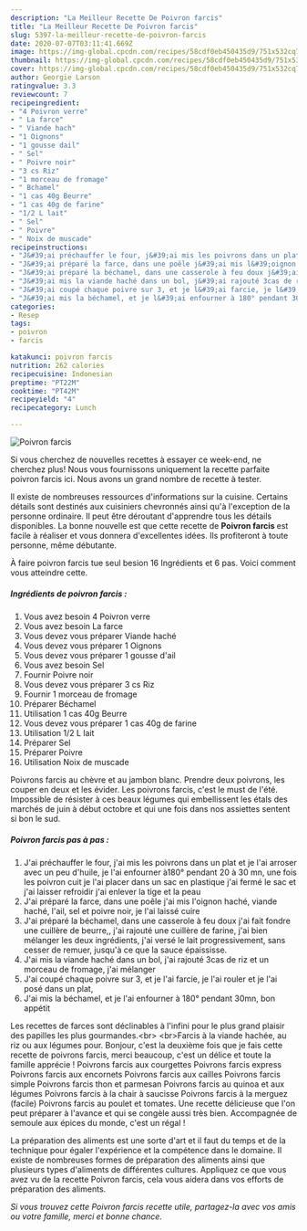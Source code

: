 ```yaml
---
description: "La Meilleur Recette De Poivron farcis"
title: "La Meilleur Recette De Poivron farcis"
slug: 5397-la-meilleur-recette-de-poivron-farcis
date: 2020-07-07T03:11:41.669Z
image: https://img-global.cpcdn.com/recipes/58cdf0eb450435d9/751x532cq70/poivron-farcis-photo-principale-de-la-recette.jpg
thumbnail: https://img-global.cpcdn.com/recipes/58cdf0eb450435d9/751x532cq70/poivron-farcis-photo-principale-de-la-recette.jpg
cover: https://img-global.cpcdn.com/recipes/58cdf0eb450435d9/751x532cq70/poivron-farcis-photo-principale-de-la-recette.jpg
author: Georgie Larson
ratingvalue: 3.3
reviewcount: 7
recipeingredient:
- "4 Poivron verre"
- " La farce"
- " Viande hach"
- "1 Oignons"
- "1 gousse dail"
- " Sel"
- " Poivre noir"
- "3 cs Riz"
- "1 morceau de fromage"
- " Bchamel"
- "1 cas 40g Beurre"
- "1 cas 40g de farine"
- "1/2 L lait"
- " Sel"
- " Poivre"
- " Noix de muscade"
recipeinstructions:
- "J&#39;ai préchauffer le four, j&#39;ai mis les poivrons dans un plat et je l&#39;ai arroser avec un peu d&#39;huile, je l&#39;ai enfourner à180° pendant 20 à 30 mn, une fois les poivron cuit je l&#39;ai placer dans un sac en plastique j&#39;ai fermé le sac et j&#39;ai laisser refroidir j&#39;ai enlever la tige et la peau"
- "J&#39;ai préparé la farce, dans une poêle j&#39;ai mis l&#39;oignon haché, viande haché, l&#39;ail, sel et poivre noir, je l&#39;ai laissé cuire"
- "J&#39;ai préparé la béchamel, dans une casserole à feu doux j&#39;ai fait fondre une cuillère de beurre,, j&#39;ai rajouté une cuillère de farine, j&#39;ai bien mélanger les deux ingrédients, j&#39;ai versé le lait progressivement, sans cesser de remuer, jusqu&#39;à ce que la sauce épaississe."
- "J&#39;ai mis la viande haché dans un bol, j&#39;ai rajouté 3cas de riz et un morceau de fromage, j&#39;ai mélanger"
- "J&#39;ai coupé chaque poivre sur 3, et je l&#39;ai farcie, je l&#39;ai rouler et je l&#39;ai posé dans un plat,"
- "J&#39;ai mis la béchamel, et je l&#39;ai enfourner à 180° pendant 30mn, bon appétit"
categories:
- Resep
tags:
- poivron
- farcis

katakunci: poivron farcis 
nutrition: 262 calories
recipecuisine: Indonesian
preptime: "PT22M"
cooktime: "PT42M"
recipeyield: "4"
recipecategory: Lunch

---
```



![Poivron farcis](https://img-global.cpcdn.com/recipes/58cdf0eb450435d9/751x532cq70/poivron-farcis-photo-principale-de-la-recette.jpg)

Si vous cherchez de nouvelles recettes à essayer ce week-end, ne cherchez plus! Nous vous fournissons uniquement la recette parfaite poivron farcis ici. Nous avons un grand nombre de recette à tester.

Il existe de nombreuses ressources d'informations sur la cuisine. Certains détails sont destinés aux cuisiniers chevronnés ainsi qu'à l'exception de la personne ordinaire. Il peut être déroutant d'apprendre tous les détails disponibles. La bonne nouvelle est que cette recette de <strong> Poivron farcis </strong> est facile à réaliser et vous donnera d'excellentes idées. Ils profiteront à toute personne, même débutante.

<!--inarticleads1-->

À faire poivron farcis tue seul besion 16 Ingrédients et 6 pas. Voici comment vous atteindre cette.

##### Ingrédients de poivron farcis :

1. Vous avez besoin 4 Poivron verre
1. Vous avez besoin  La farce
1. Vous devez vous préparer  Viande haché
1. Vous devez vous préparer 1 Oignons
1. Vous devez vous préparer 1 gousse d&#39;ail
1. Vous avez besoin  Sel
1. Fournir  Poivre noir
1. Vous devez vous préparer 3 cs Riz
1. Fournir 1 morceau de fromage
1. Préparer  Béchamel
1. Utilisation 1 cas 40g Beurre
1. Vous devez vous préparer 1 cas 40g de farine
1. Utilisation 1/2 L lait
1. Préparer  Sel
1. Préparer  Poivre
1. Utilisation  Noix de muscade


Poivrons farcis au chèvre et au jambon blanc. Prendre deux poivrons, les couper en deux et les évider. Les poivrons farcis, c&#39;est le must de l&#39;été. Impossible de résister à ces beaux légumes qui embellissent les étals des marchés de juin à début octobre et qui une fois dans nos assiettes sentent si bon le sud. 

<!--inarticleads2-->

##### Poivron farcis pas à pas :

1. J&#39;ai préchauffer le four, j&#39;ai mis les poivrons dans un plat et je l&#39;ai arroser avec un peu d&#39;huile, je l&#39;ai enfourner à180° pendant 20 à 30 mn, une fois les poivron cuit je l&#39;ai placer dans un sac en plastique j&#39;ai fermé le sac et j&#39;ai laisser refroidir j&#39;ai enlever la tige et la peau
1. J&#39;ai préparé la farce, dans une poêle j&#39;ai mis l&#39;oignon haché, viande haché, l&#39;ail, sel et poivre noir, je l&#39;ai laissé cuire
1. J&#39;ai préparé la béchamel, dans une casserole à feu doux j&#39;ai fait fondre une cuillère de beurre,, j&#39;ai rajouté une cuillère de farine, j&#39;ai bien mélanger les deux ingrédients, j&#39;ai versé le lait progressivement, sans cesser de remuer, jusqu&#39;à ce que la sauce épaississe.
1. J&#39;ai mis la viande haché dans un bol, j&#39;ai rajouté 3cas de riz et un morceau de fromage, j&#39;ai mélanger
1. J&#39;ai coupé chaque poivre sur 3, et je l&#39;ai farcie, je l&#39;ai rouler et je l&#39;ai posé dans un plat,
1. J&#39;ai mis la béchamel, et je l&#39;ai enfourner à 180° pendant 30mn, bon appétit


Les recettes de farces sont déclinables à l&#39;infini pour le plus grand plaisir des papilles les plus gourmandes.&lt;br&gt; &lt;br&gt;Farcis à la viande hachée, au riz ou aux légumes pour. Bonjour, c&#39;est la deuxième fois que je fais cette recette de poivrons farcis, merci beaucoup, c&#39;est un délice et toute la famille apprécie ! Poivrons farcis aux courgettes Poivrons farcis express Poivrons farcis aux encornets Poivrons farcis aux cailles Poivrons farcis simple Poivrons farcis thon et parmesan Poivrons farcis au quinoa et aux légumes Poivrons farcis à la chair à saucisse Poivrons farcis à la merguez (facile) Poivrons farcis au poulet et tomates. Une recette délicieuse que l&#39;on peut préparer à l&#39;avance et qui se congèle aussi très bien. Accompagnée de semoule aux épices du monde, c&#39;est un régal ! 

<!--inarticleads1-->

<p>
La préparation des aliments est une sorte d'art et il faut du temps et de la technique pour égaler l'expérience et la compétence dans le domaine. Il existe de nombreuses formes de préparation des aliments ainsi que plusieurs types d'aliments de différentes cultures. Appliquez ce que vous avez vu de la recette Poivron farcis, cela vous aidera dans vos efforts de préparation des aliments.
</p>

<p>
<i>Si vous trouvez cette Poivron farcis recette utile, partagez-la avec vos amis ou votre famille, merci et bonne chance.</i>
</p>
